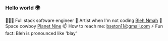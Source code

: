 ### Hello world 🌍

👨🏿‍💻 Full stack software engineer
🎨 Artist when I'm not coding [Bleh Nmah](https://razorpagesblehnmah.azurewebsites.net/)
🚀 Space cowboy [Planet Nine](https://planetnine.azurewebsites.net/)
📫 How to reach me: bseton11@gmail.com
⚡ Fun fact: Bleh is pronounced like 'blay'
